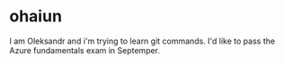 # ohaiun
I am Oleksandr and i'm trying to learn git commands. I'd like to pass the Azure fundamentals exam in Septemper.

